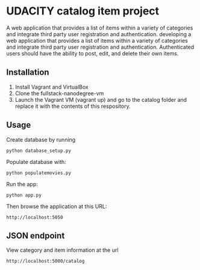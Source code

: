 # UDACITY catalog item project
A web application that provides a list of items within a variety of categories and integrate third party user registration and authentication.  developing a web application that provides a list of items within a variety of categories and integrate third party user registration and authentication. Authenticated users should have the ability to post, edit, and delete their own items.
## Installation
1. Install Vagrant and VirtualBox
2. Clone the fullstack-nanodegree-vm
3. Launch the Vagrant VM (vagrant up) and go to the catalog folder and replace it with the contents of this respository.
## Usage
Create database by running
```
python database_setup.py
```
Populate database with:
```
python populatemovies.py
```
Run the app:
```
python app.py
```
Then browse the application at this URL:
```
http://localhost:5050
```
## JSON endpoint
View category and item information at the url
```
http://localhost:5000/catalog
```
